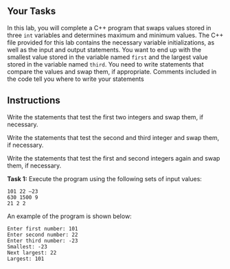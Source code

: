 ## Your Tasks

In this lab, you will complete a C++ program that swaps values stored in three `int` variables and determines maximum and minimum values. The C++ file provided for this lab contains the necessary variable initializations, as well as the input and output statements. You want to end up with the smallest value stored in the variable named `first` and the largest value stored in the variable named `third`. You need to write statements that compare the values and swap them, if appropriate. Comments included in the code tell you where to write your statements

## Instructions

Write the statements that test the first two integers and swap them, if necessary.

Write the statements that test the second and third integer and swap them, if necessary.

Write the statements that test the first and second integers again and swap them, if necessary.

**Task 1:** Execute the program using the following sets of input values:

```
101 22 –23
630 1500 9
21 2 2
```

An example of the program is shown below:

```
Enter first number: 101
Enter second number: 22
Enter third number: -23
Smallest: -23
Next largest: 22
Largest: 101
```